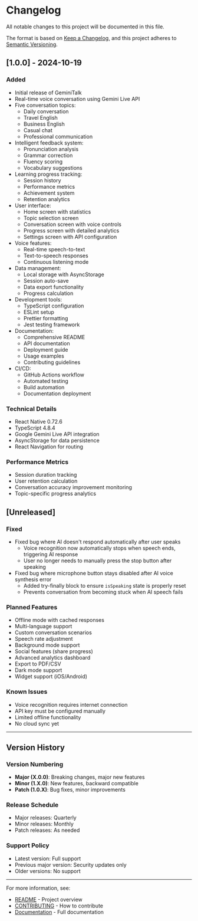 # Changelog

All notable changes to this project will be documented in this file.

The format is based on [Keep a Changelog](https://keepachangelog.com/en/1.0.0/),
and this project adheres to [Semantic Versioning](https://semver.org/spec/v2.0.0.html).

## [1.0.0] - 2024-10-19

### Added
- Initial release of GeminiTalk
- Real-time voice conversation using Gemini Live API
- Five conversation topics:
  - Daily conversation
  - Travel English
  - Business English
  - Casual chat
  - Professional communication
- Intelligent feedback system:
  - Pronunciation analysis
  - Grammar correction
  - Fluency scoring
  - Vocabulary suggestions
- Learning progress tracking:
  - Session history
  - Performance metrics
  - Achievement system
  - Retention analytics
- User interface:
  - Home screen with statistics
  - Topic selection screen
  - Conversation screen with voice controls
  - Progress screen with detailed analytics
  - Settings screen with API configuration
- Voice features:
  - Real-time speech-to-text
  - Text-to-speech responses
  - Continuous listening mode
- Data management:
  - Local storage with AsyncStorage
  - Session auto-save
  - Data export functionality
  - Progress calculation
- Development tools:
  - TypeScript configuration
  - ESLint setup
  - Prettier formatting
  - Jest testing framework
- Documentation:
  - Comprehensive README
  - API documentation
  - Deployment guide
  - Usage examples
  - Contributing guidelines
- CI/CD:
  - GitHub Actions workflow
  - Automated testing
  - Build automation
  - Documentation deployment

### Technical Details
- React Native 0.72.6
- TypeScript 4.8.4
- Google Gemini Live API integration
- AsyncStorage for data persistence
- React Navigation for routing

### Performance Metrics
- Session duration tracking
- User retention calculation
- Conversation accuracy improvement monitoring
- Topic-specific progress analytics

## [Unreleased]

### Fixed
- Fixed bug where AI doesn't respond automatically after user speaks
  - Voice recognition now automatically stops when speech ends, triggering AI response
  - User no longer needs to manually press the stop button after speaking
- Fixed bug where microphone button stays disabled after AI voice synthesis error
  - Added try-finally block to ensure `isSpeaking` state is properly reset
  - Prevents conversation from becoming stuck when AI speech fails

### Planned Features
- Offline mode with cached responses
- Multi-language support
- Custom conversation scenarios
- Speech rate adjustment
- Background mode support
- Social features (share progress)
- Advanced analytics dashboard
- Export to PDF/CSV
- Dark mode support
- Widget support (iOS/Android)

### Known Issues
- Voice recognition requires internet connection
- API key must be configured manually
- Limited offline functionality
- No cloud sync yet

---

## Version History

### Version Numbering
- **Major (X.0.0)**: Breaking changes, major new features
- **Minor (1.X.0)**: New features, backward compatible
- **Patch (1.0.X)**: Bug fixes, minor improvements

### Release Schedule
- Major releases: Quarterly
- Minor releases: Monthly
- Patch releases: As needed

### Support Policy
- Latest version: Full support
- Previous major version: Security updates only
- Older versions: No support

---

For more information, see:
- [README](README.md) - Project overview
- [CONTRIBUTING](CONTRIBUTING.md) - How to contribute
- [Documentation](docs/README.md) - Full documentation
